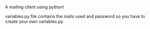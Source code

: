 A mailing client using python!

variables.py file contains the mails used and password so you have to create your own variables.py